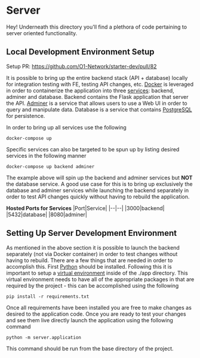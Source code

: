 # Server

Hey! Underneath this directory you'll find a plethora of code pertaining to server oriented functionality. 


## Local Development Environment Setup
Setup PR: https://github.com/O1-Network/starter-dev/pull/82 

It is possible to bring up the entire backend stack (API + database) locally for integration testing with FE, testing API changes, etc. [Docker](https://docs.docker.com/) is leveraged in order to containerize the application into three [services](https://docs.docker.com/compose/compose-file/#the-compose-application-model): backend, adminer and database. Backend contains the Flask application that server the API. [Adminer](https://www.adminer.org/en/editor/) is a service that allows users to use a Web UI in order to query and manipulate data. Database is a service that contains [PostgreSQL](https://www.postgresql.org/docs/) for persistence. 

In order to bring up all services use the following

    docker-compose up
Specific services can also be targeted to be spun up by listing desired services in the following manner

    docker-compose up backend adminer
The example above will spin up the backend and adminer services but **NOT** the database service. A good use case for this is to bring up exclusively the database and adminer services while launching the backend separately in order to test API changes quickly without having to rebuild the application.

**Hosted Ports for Services**
|Port|Service|
|--|--|
|3000|backend|
|5432|database|
|8080|adminer|

## Setting Up Server Development Environment
As mentioned in the above section it is possible to launch the backend separately (not via Docker container) in order to test changes without having to rebuild. There are a few things that are needed in order to accomplish this. First [Python](https://www.python.org/downloads/) should be installed. Following this it is important to setup a [virtual environment](https://docs.python.org/3/library/venv.html) inside of the ./app directory. This virtual environment needs to have all of the appropriate packages in that are required by the project - this can be accomplished using the following

    pip install -r requirements.txt
Once all requirements have been installed you are free to make changes as desired to the application code. Once you are ready to test your changes and see them live directly launch the application using the following command

    python -m server.application
This command should be run from the base directory of the project.

